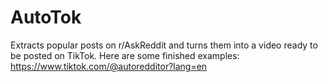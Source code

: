 # AutoTok
Extracts popular posts on r/AskReddit and turns them into a video ready to be posted on TikTok. Here are some finished examples: https://www.tiktok.com/@autoredditor?lang=en
